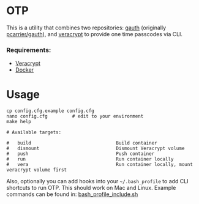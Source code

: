 # OTP

This is a utility that combines two repositories: [gauth](https://github.com/stevemcquaid/gauth) (originally [pcarrier/gauth](https://github.com/pcarrier/gauth)), and [veracrypt](https://github.com/stevemcquaid/veracrypt) to provide one time passcodes via CLI.

### Requirements:
  * [Veracrypt](https://github.com/veracrypt/VeraCrypt)
  * [Docker](https://www.docker.com)

# Usage
    cp config.cfg.example config.cfg
    nano config.cfg         # edit to your environment
    make help

    # Available targets:

    #   build                               Build container
    #   dismount                            Dismount Veracrypt volume
    #   push                                Push container
    #   run                                 Run container locally
    #   vera                                Run container locally, mount veracrypt volume first

Also, optionally you can add hooks into your `~/.bash_profile` to add CLI shortcuts to run OTP.  This should work on Mac and Linux. Example commands can be found in: [bash_profile_include.sh]([bash_profile_include.sh)

